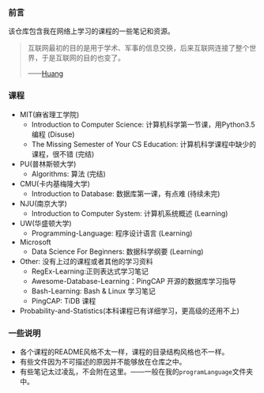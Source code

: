 ### 前言

该仓库包含我在网络上学习的课程的一些笔记和资源。

> 互联网最初的目的是用于学术、军事的信息交换，后来互联网连接了整个世界，于是互联网的目的也变了。
>
> ——[Huang](https://huang-feiyu.github.io)

### 课程

* MIT(麻省理工学院)
  * Introduction to Computer Science: 计算机科学第一节课，用Python3.5编程 (Disuse)
  * The Missing Semester of Your CS Education: 计算机科学课程中缺少的课程，很不错 (完结)
* PU(普林斯顿大学)
  * Algorithms: 算法 (完结)
* CMU(卡内基梅隆大学)
  * Introduction to Database: 数据库第一课，有点难 (待续未完)
* NJU(南京大学)
  * Introduction to Computer System: 计算机系统概述 (Learning)
* UW(华盛顿大学)
  * Programming-Language: 程序设计语言 (Learning)
* Microsoft
  * Data Science For Beginners: 数据科学纲要 (Learning)
* Other: 没有上过的课程或者其他的学习资料
  * RegEx-Learning:正则表达式学习笔记
  * Awesome-Database-Learning：PingCAP 开源的数据库学习指导
  * Bash-Learning: Bash & Linux 学习笔记
  * PingCAP: TiDB 课程
* Probability-and-Statistics(本科课程已有详细学习，更高级的还用不上)

### 一些说明

* 各个课程的README风格不太一样，课程的目录结构风格也不一样。
* 有些文件因为不可描述的原因并不能够放在仓库之中。
* 有些笔记太过凌乱，不会附在这里。——一般在我的`programLanguage`文件夹中。

